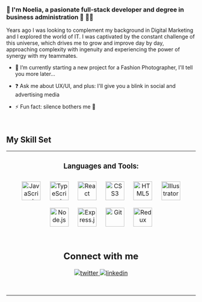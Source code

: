 <!-- Que bueno tenerte x aquí!
      
Soy Noelia, hace años estaba buscando complementar mi background en Marketing Digital y exploré el mundo de IT. 
Quedé cautivada por el desafío constante de este universo, que me impulsa a crecer y mejorar día a día, planteando la complejidad con ingenio y experimentando el poder de la sinergia con mis compañeros de equipo. 
      
Actualmente estoy trabajando como Social Media y Advertiser Manager, expectante de poder volcar mis conocimientos en la UI/UX
          
 -->

<!-- •	Styled-components
•     Email.js
•	SQL
•	Figma
•	Material UI -->




### <div>👋 I'm Noelia, a pasionate full-stack developer and degree in business administration 🚀 👨‍💻 </div>  
  

  

Years ago I was looking to complement my background in Digital Marketing and I explored the world of IT.
I was captivated by the constant challenge of this universe, which drives me to grow and improve day by day, approaching complexity with ingenuity and experiencing the power of synergy with my teammates.
      


- 🌱 I’m currently starting a new project for a Fashion Photographer, I'll tell you more later...
  

- ❓ Ask me about UX/UI, and plus: I'll give you a blink in social and advertising media 
  

- ⚡ Fun fact: silence bothers me 🤔
  

<br/>  


## My Skill Set  
<table><tr><td align="center" width="100%">

### Languages and Tools:  
<div align="center">  
<a href="https://www.javascript.com/" target="_blank"><img style="margin: 10px" src="https://profilinator.rishav.dev/skills-assets/javascript-original.svg" alt="JavaScript" height="50" /></a>  
<a href="https://www.typescriptlang.org/" target="_blank"><img style="margin: 10px" src="https://profilinator.rishav.dev/skills-assets/typescript-original.svg" alt="TypeScript" height="50" /></a>  
<a href="https://reactjs.org/" target="_blank"><img style="margin: 10px" src="https://profilinator.rishav.dev/skills-assets/react-original-wordmark.svg" alt="React" height="50" /></a>  
<a href="https://www.w3schools.com/css/" target="_blank"><img style="margin: 10px" src="https://profilinator.rishav.dev/skills-assets/css3-original-wordmark.svg" alt="CSS3" height="50" /></a>  
<a href="https://en.wikipedia.org/wiki/HTML5" target="_blank"><img style="margin: 10px" src="https://profilinator.rishav.dev/skills-assets/html5-original-wordmark.svg" alt="HTML5" height="50" /></a>  
<a href="https://www.adobe.com/in/products/illustrator.html" target="_blank"><img style="margin: 10px" src="https://profilinator.rishav.dev/skills-assets/adobe_illustrator-icon.svg" alt="Illustrator" height="50" /></a>
<a href="https://nodejs.org/" target="_blank"><img style="margin: 10px" src="https://profilinator.rishav.dev/skills-assets/nodejs-original-wordmark.svg" alt="Node.js" height="50" /></a>  
<a href="https://expressjs.com/" target="_blank"><img style="margin: 10px" src="https://profilinator.rishav.dev/skills-assets/express-original-wordmark.svg" alt="Express.js" height="50" /></a>  
<a href="https://github.com/" target="_blank"><img style="margin: 10px" src="https://profilinator.rishav.dev/skills-assets/git-scm-icon.svg" alt="Git" height="50" /></a>  
<a href="https://redux.js.org/" target="_blank"><img style="margin: 10px" src="https://profilinator.rishav.dev/skills-assets/redux-original.svg" alt="Redux" height="50" /></a>
</div>

<!-- </td><td valign="top" width="100%"> -->
      
<br/>  

## Connect with me  
<div align="center">

<a href="https://twitter.com/NoeliaF131517" target="_blank">
<img src=https://img.shields.io/badge/twitter-%2300acee.svg?&style=for-the-badge&logo=twitter&logoColor=white alt=twitter style="margin-bottom: 5px;" />
</a>
<a href="https://www.linkedin.com/in/noeliaferrer/" target="_blank">
<img src=https://img.shields.io/badge/linkedin-%231E77B5.svg?&style=for-the-badge&logo=linkedin&logoColor=white alt=linkedin style="margin-bottom: 5px;" />
</a>

<!-- <a href="https://instagram.com/iamrishavanand" target="_blank">
<img src=https://img.shields.io/badge/instagram-%23000000.svg?&style=for-the-badge&logo=instagram&logoColor=white alt=instagram style="margin-bottom: 5px;" />
</a>   -->
</div>   

<br/>  


<!-- ## Github Stats  
<div align="center"><img src="https://github-readme-stats.vercel.app/api?username=rishavanand&show_icons=true&count_private=true&hide_border=true" align="center" /></div>  

<br/>   --> 

<br/>  

